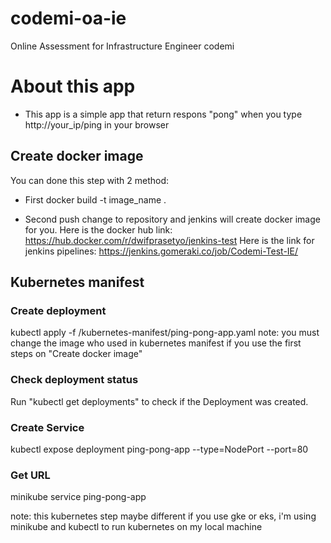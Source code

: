 # codemi-oa-ie
Online Assessment for Infrastructure Engineer codemi

# About this app
* This app is a simple app that return respons "pong" when you type http://your_ip/ping in your browser



## Create docker image 
You can done this step with 2 method:

- First
    docker build -t image_name .
    
- Second
    push change to repository and jenkins will create docker image for you.
    Here is the docker hub link: https://hub.docker.com/r/dwifprasetyo/jenkins-test
    Here is the link for jenkins pipelines: https://jenkins.gomeraki.co/job/Codemi-Test-IE/


## Kubernetes manifest

### Create deployment 
kubectl apply -f /kubernetes-manifest/ping-pong-app.yaml
note: you must change the image who used in kubernetes manifest if you use the first steps on "Create docker image"

### Check deployment status
Run "kubectl get deployments" to check if the Deployment was created.

### Create Service
kubectl expose deployment ping-pong-app --type=NodePort --port=80

### Get URL
minikube service ping-pong-app


note: this kubernetes step maybe different if you use gke or eks, i'm using minikube and kubectl to run kubernetes on my local machine





